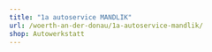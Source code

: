 ```yaml
---
title: "1a autoservice MANDLIK"
url: /woerth-an-der-donau/1a-autoservice-mandlik/
shop: Autowerkstatt
---
```

